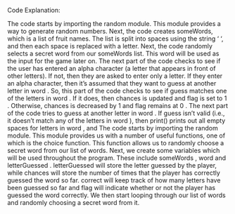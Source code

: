 Code Explanation:

The code starts by importing the random module.
This module provides a way to generate random numbers.
Next, the code creates someWords, which is a list of fruit names.
The list is split into spaces using the string ‘ ‘, and then each space is replaced with a letter.
Next, the code randomly selects a secret word from our someWords list.
This word will be used as the input for the game later on.
The next part of the code checks to see if the user has entered an alpha character (a letter that appears in front of other letters).
If not, then they are asked to enter only a letter.
If they enter an alpha character, then it’s assumed that they want to guess at another letter in word .
So, this part of the code checks to see if guess matches one of the letters in word .
If it does, then chances is updated and flag is set to 1 .
Otherwise, chances is decreased by 1 and flag remains at 0 .
The next part of the code tries to guess at another letter in word .
If guess isn’t valid (i.e., it doesn’t match any of the letters in word ), then print() prints out all empty spaces for letters in word , and
The code starts by importing the random module.
This module provides us with a number of useful functions, one of which is the choice function.
This function allows us to randomly choose a secret word from our list of words.
Next, we create some variables which will be used throughout the program.
These include someWords , word and letterGuessed .
letterGuessed will store the letter guessed by the player, while chances will store the number of times that the player has correctly guessed the word so far.
correct will keep track of how many letters have been guessed so far and flag will indicate whether or not the player has guessed the word correctly.
We then start looping through our list of words and randomly choosing a secret word from it.
